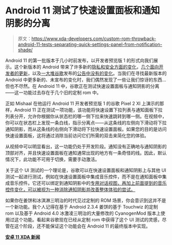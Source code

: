 # Android 11 测试了快速设置面板和通知阴影的分离

> 原文：<https://www.xda-developers.com/custom-rom-throwback-android-11-tests-separating-quick-settings-panel-from-notification-shade/>

Android 11 的第一批版本于几小时前发布，以开发者预览版 1 的形式向我们展示。这个新版本的 Android 带来了许多新的[隐私和安全方面的变化](https://www.xda-developers.com/android-11-developer-preview-privacy-security-features-changes/)，[几个面向开发者的更新](https://www.xda-developers.com/android-11-developer-preview-new-development-features/)，以及[一大堆谷歌](https://www.xda-developers.com/android-11-developer-preview-changes/)发布的[公告中没有的变化](https://developer.android.com/preview/)。当我们在寻找最新版本的 Android 中更多新的、未宣布的变化时，我们偶然发现了一些让我们惊讶的东西...但也不尽然。在 Android 11 中，谷歌正在测试快速设置面板与通知阴影的分离——这一功能过去存在于几个旧的定制 rom 中。

正如 Mishaal 在他运行 Android 11 开发者预览版 1 的谷歌 Pixel 2 Xl 上演示的那样，Android 11 正在测试一项功能，该功能将快速设置下拉列表与通知面板下拉列表分开，允许你根据你从状态栏的哪一侧下拉来快速跳转到哪一侧。在视频中，你可以在状态栏上发现一条白线，指示分离点——从这条线的左侧向下滑动将下拉通知阴影，而从这条线的右侧向下滑动将下拉快速设置面板。如果您的目的是访问快速设置面板，这将通过消除当前访问它们所需的双击来简化您的体验。

从视频中可以明显看出，这一功能仍处于开发阶段。通知没有正确地与通知阴影的顶部对齐，并且快速设置面板在通知通常出现的地方有一条奇怪的线。因此，默认情况下，此功能不可用于切换，需要手动激活。

关于这个 UI 测试的一个理论是，谷歌可以在快速设置面板和通知阴影上与其他 UI 测试一起进行测试，例如在快速设置面板中集成音乐控件，而不是在通知面板中集成音乐控件。它还可以绑定到通知阴影中的[专用对话视图，再加上前面提到的音乐控件变化，可以被视为一种消除通知阴影并改善整体体验的尝试。](https://www.xda-developers.com/android-11-developer-preview-new-development-features/)

如果你在姜饼和冰淇淋三明治的时代见过定制的 ROM 场景，你会意识到这并不是一个新功能。我个人记得在基于 Android 2.3.4 姜饼的基于 Touchwiz 的定制 rom 以及基于 Android 4.0 冰激凌三明治的大量修改的 CyanogenMod 版本上使用过这个功能。看起来谷歌现在已经从定制 rom 中获得了这个 UI 测试的灵感，尽管在这个阶段，还不能保证这个功能会在 Android 11 的最终版本中实现。

**[安卓 11 XDA 新闻](https://www.xda-developers.com/tag/android-11/)**